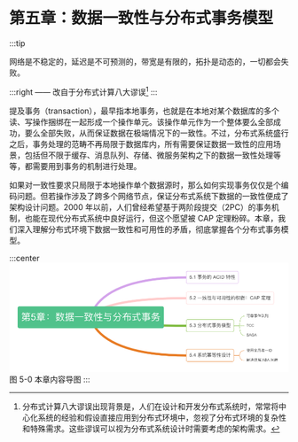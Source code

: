 # 第五章：数据一致性与分布式事务模型

:::tip <a/>

网络是不稳定的，延迟是不可预测的，带宽是有限的，拓扑是动态的，一切都会失败。

:::right
—— 改自于分布式计算八大谬误[^1]
:::


提及事务（transaction），最早指本地事务，也就是在本地对某个数据库的多个读、写操作捆绑在一起形成一个操作单元。该操作单元作为一个整体要么全部成功，要么全部失败，从而保证数据在极端情况下的一致性。不过，分布式系统盛行之后，事务处理的范畴不再局限于数据库内，所有需要保证数据一致性的应用场景，包括但不限于缓存、消息队列、存储、微服务架构之下的数据一致性处理等等，都需要用到事务的机制进行处理。

如果对一致性要求只局限于本地操作单个数据源时，那么如何实现事务仅仅是个编码问题。但若操作涉及了跨多个网络节点，保证分布式系统下数据的一致性便成了架构设计问题。2000 年以前，人们曾经希望基于两阶段提交（2PC）的事务机制，也能在现代分布式系统中良好运行，但这个愿望被 CAP 定理粉碎。本章，我们深入理解分布式环境下数据一致性和可用性的矛盾，彻底掌握各个分布式事务模型。

:::center
  ![](../assets/distributed-transaction.png)
  图 5-0 本章内容导图
:::

[^1]: 分布式计算八大谬误出现背景是，人们在设计和开发分布式系统时，常常将中心化系统的经验和假设直接应用到分布式环境中，忽视了分布式环境的复杂性和特殊需求。这些谬误可以视为分布式系统设计时需要考虑的架构需求。